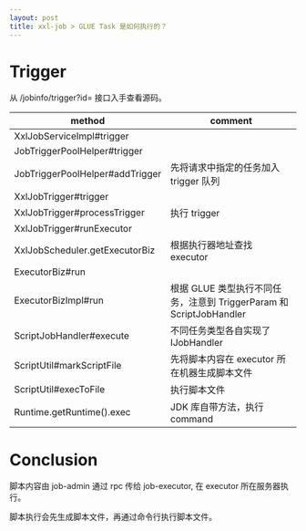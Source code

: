 ```yaml
---
layout: post
title: xxl-job > GLUE Task 是如何执行的？
---
```


# Trigger

从 /jobinfo/trigger?id= 接口入手查看源码。

| method | comment |
| ------ | ------- |
| XxlJobServiceImpl#trigger | |
| JobTriggerPoolHelper#trigger | |
| JobTriggerPoolHelper#addTrigger | 先将请求中指定的任务加入 trigger 队列 |
| XxlJobTrigger#trigger | |
| XxlJobTrigger#processTrigger | 执行 trigger |
| XxlJobTrigger#runExecutor | |
| XxlJobScheduler.getExecutorBiz | 根据执行器地址查找 executor |
| ExecutorBiz#run | |
| ExecutorBizImpl#run | 根据 GLUE 类型执行不同任务，注意到 TriggerParam 和 ScriptJobHandler |
| ScriptJobHandler#execute | 不同任务类型各自实现了 IJobHandler |
| ScriptUtil#markScriptFile | 先将脚本内容在 executor 所在机器生成脚本文件 |
| ScriptUtil#execToFile | 执行脚本文件 |
| Runtime.getRuntime().exec | JDK 库自带方法，执行 command |

# Conclusion

脚本内容由 job-admin 通过 rpc 传给 job-executor, 在 executor 所在服务器执行。

脚本执行会先生成脚本文件，再通过命令行执行脚本文件。
